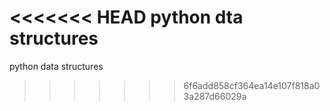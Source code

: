 <<<<<<< HEAD
python dta structures
=======
python data structures
>>>>>>> 6f6add858cf364ea14e107f818a03a287d66029a
